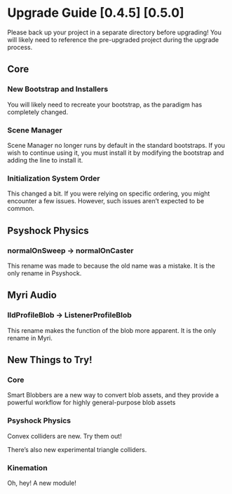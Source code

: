 # Upgrade Guide [0.4.5] [0.5.0]

Please back up your project in a separate directory before upgrading! You will
likely need to reference the pre-upgraded project during the upgrade process.

## Core

### New Bootstrap and Installers

You will likely need to recreate your bootstrap, as the paradigm has completely
changed.

### Scene Manager

Scene Manager no longer runs by default in the standard bootstraps. If you wish
to continue using it, you must install it by modifying the bootstrap and adding
the line to install it.

### Initialization System Order

This changed a bit. If you were relying on specific ordering, you might
encounter a few issues. However, such issues aren’t expected to be common.

## Psyshock Physics

### normalOnSweep -\> normalOnCaster

This rename was made to because the old name was a mistake. It is the only
rename in Psyshock.

## Myri Audio

### IldProfileBlob -\> ListenerProfileBlob

This rename makes the function of the blob more apparent. It is the only rename
in Myri.

## New Things to Try!

### Core

Smart Blobbers are a new way to convert blob assets, and they provide a powerful
workflow for highly general-purpose blob assets

### Psyshock Physics

Convex colliders are new. Try them out!

There’s also new experimental triangle colliders.

### Kinemation

Oh, hey! A new module!
